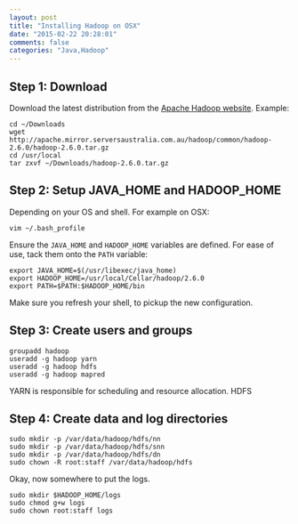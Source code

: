 ```yaml
---
layout: post
title: "Installing Hadoop on OSX"
date: "2015-02-22 20:28:01"
comments: false
categories: "Java,Hadoop"
---
```


## Step 1: Download

Download the latest distribution from the [Apache Hadoop website](http://hadoop.apache.org/). Example:

    cd ~/Downloads
    wget http://apache.mirror.serversaustralia.com.au/hadoop/common/hadoop-2.6.0/hadoop-2.6.0.tar.gz
    cd /usr/local
    tar zxvf ~/Downloads/hadoop-2.6.0.tar.gz


## Step 2: Setup JAVA_HOME and HADOOP_HOME

Depending on your OS and shell. For example on OSX:

    vim ~/.bash_profile

Ensure the `JAVA_HOME` and `HADOOP_HOME` variables are defined. For ease of use, tack them onto the `PATH` variable:

    export JAVA_HOME=$(/usr/libexec/java_home)
    export HADOOP_HOME=/usr/local/Cellar/hadoop/2.6.0
    export PATH=$PATH:$HADOOP_HOME/bin

Make sure you refresh your shell, to pickup the new configuration.


## Step 3: Create users and groups

    groupadd hadoop
    useradd -g hadoop yarn
    useradd -g hadoop hdfs
    useradd -g hadoop mapred

YARN is responsible for scheduling and resource allocation.
HDFS  

## Step 4: Create data and log directories

    sudo mkdir -p /var/data/hadoop/hdfs/nn
    sudo mkdir -p /var/data/hadoop/hdfs/snn
    sudo mkdir -p /var/data/hadoop/hdfs/dn
    sudo chown -R root:staff /var/data/hadoop/hdfs

Okay, now somewhere to put the logs.

    sudo mkdir $HADOOP_HOME/logs
    sudo chmod g+w logs
    sudo chown root:staff logs

